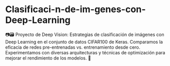 # Clasificaci-n-de-im-genes-con-Deep-Learning
📷🗃 Proyecto de Deep Vision: Estrategias de clasificación de imágenes con Deep Learning en el conjunto de datos CIFAR100 de Keras. Comparamos la eficacia de redes pre-entrenadas vs. entrenamiento desde cero. Experimentamos con diversas arquitecturas y técnicas de optimización para mejorar el rendimiento de los modelos. 🤖
